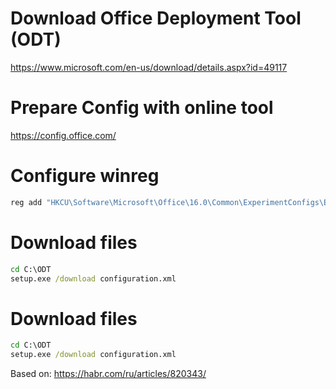 # Download Office Deployment Tool (ODT)
https://www.microsoft.com/en-us/download/details.aspx?id=49117

# Prepare Config with online tool
https://config.office.com/

# Configure winreg
```cmd
reg add "HKCU\Software\Microsoft\Office\16.0\Common\ExperimentConfigs\Ecs" /v "CountryCode" /t REG_SZ /d "std::wstring|US" /f
```

# Download files
```cmd (as Administrator)
cd C:\ODT
setup.exe /download configuration.xml
```

# Download files
```cmd (as Administrator)
cd C:\ODT
setup.exe /download configuration.xml
```




Based on:
https://habr.com/ru/articles/820343/